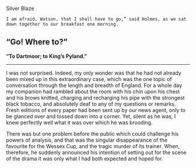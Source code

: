 Silver Blaze


`I am afraid, Watson, that I shall have to go,” said Holmes, as we
sat down together to our breakfast one morning.`

## “Go! Where to?” 

**“To Dartmoor; to King’s Pyland.”**

---


I was not surprised. Indeed, my only wonder was that he had not
already been mixed up in this extraordinary case, which was the
one topic of conversation through the length and breadth of
England. For a whole day my companion had rambled about the room
with his chin upon his chest and his brows knitted, charging and
recharging his pipe with the strongest black tobacco, and
absolutely deaf to any of my questions or remarks. Fresh editions
of every paper had been sent up by our news agent, only to be
glanced over and tossed down into a corner. Yet, silent as he
was, I knew perfectly well what it was over which he was
brooding.

 There was but one problem before the public which could
challenge his powers of analysis, and that was the singular
disappearance of the favourite for the Wessex Cup, and the tragic
murder of its trainer. When, therefore, he suddenly announced his
intention of setting out for the scene of the drama it was only
what I had both expected and hoped for.
